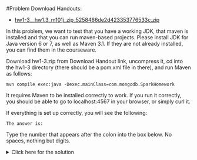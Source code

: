#Problem
Download Handouts:
 - <a href="https://university.mongodb.com/static/MongoDB_2017_M101J_January/handouts/hw1-3__hw1.3_m101j_zip_5258466de2d423353776533c.6655f3bb14f1.zip">hw1-3__hw1.3_m101j_zip_5258466de2d423353776533c.zip</a>
 
In this problem, we want to test that you have a working JDK, that maven is installed and that you can run maven-based projects. Please install JDK for Java version 6 or 7, as well as Maven 3.1. If they are not already installed, you can find them in the courseware.

Download hw1-3.zip from Download Handout link, uncompress it, cd into the hw1-3 directory (there should be a pom.xml file in there), and run Maven as follows:

    mvn compile exec:java -Dexec.mainClass=com.mongodb.SparkHomework

It requires Maven to be installed correctly to work. If you run it correctly, you should be able to go to localhost:4567 in your browser, or simply curl it.

If everything is set up correctly, you will see the following:

    The answer is:

Type the number that appears after the colon into the box below. No spaces, nothing but digits.

<details>
  <summary>Click here for the solution</summary>
  - 523258
</details>
